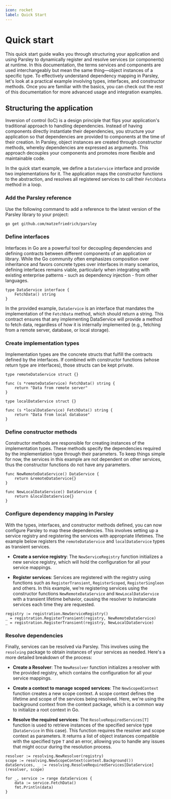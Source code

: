 ```yaml
---
icon: rocket
label: Quick Start
---
```

# Quick start

This quick start guide walks you through structuring your application and using Parsley to dynamically register and resolve services (or components) at runtime. In this documentation, the terms services and components are used interchangeably but mean the same thing—object instances of a specific type. To effectively understand dependency mapping in Parsley, let's look at a practical example involving types, interfaces, and constructor methods. Once you are familiar with the basics, you can check out the rest of this documentation for more advanced usage and integration examples.

## Structuring the application

Inversion of control (IoC) is a design principle that flips your application's traditional approach to handling dependencies. Instead of having components directly instantiate their dependencies, you structure your application so that dependencies are provided to components at the time of their creation. In Parsley, object instances are created through constructor methods, whereby dependencies are expressed as arguments. This approach decouples your components and promotes more flexible and maintainable code.

In the quick start example, we define a `DataService` interface and provide two implementations for it. The application maps the constructor functions to the abstraction, and resolves all registered services to call their `FetchData` method in a loop.

### Add the Parsley reference

Use the following command to add a reference to the latest version of the Parsley library to your project:

```sh
go get github.com/matzefriedrich/parsley
```

### Define interfaces

Interfaces in Go are a powerful tool for decoupling dependencies and defining contracts between different components of an application or library. While the Go community often emphasizes composition over inheritance and favors concrete types over interfaces in many scenarios, defining interfaces remains viable, particularly when integrating with existing enterprise patterns - such as dependency injection - from other languages.

````golang
type DataService interface {
    FetchData() string
}
````

In the provided example, `DataService` is an interface that mandates the implementation of the `FetchData` method, which should return a string. This contract ensures that any implementing DataService will provide a method to fetch data, regardless of how it is internally implemented (e.g., fetching from a remote server, database, or local storage).


### Create implementation types

Implementation types are the concrete structs that fulfill the contracts defined by the interfaces. If combined with constructor functions (whose return type are interfaces), those structs can be kept private.

````golang
type remoteDataService struct {}

func (s *remoteDataService) FetchData() string {
    return "Data from remote server"
}

type localDataService struct {}

func (s *localDataService) FetchData() string {
    return "Data from local database"
}
````

### Define constructor methods

Constructor methods are responsible for creating instances of the implementation types. These methods specify the dependencies required by the implementation type through their parameters. To keep things simple for now, the services in this example are not dependent on other services, thus the constructor functions do not have any parameters.

````golang
func NewRemoteDataService() DataService {
    return &remoteDataService{}
}

func NewLocalDataService() DataService {
    return &localDataService{}
}
````

### Configure dependency mapping in Parsley

With the types, interfaces, and constructor methods defined, you can now configure Parsley to map these dependencies. This involves setting up a service registry and registering the services with appropriate lifetimes. The example below registers the `remoteDataService` and `localDataService` types as transient services.

* **Create a service registry**: The `NewServiceRegistry` function initializes a new service registry, which will hold the configuration for all your service mappings.

* **Register services**: Services are registered with the registry using functions such as `RegisterTransient`, `RegisterScoped`, `RegisterSingleon` and others. In this example, we're registering services using the constructor functions `NewRemoteDataService` and `NewLocalDataService` with a transient lifetime behavior, causing the resolver to instanciate services each time they are requested.

````golang
registry := registration.NewServiceRegistry()
_ = registration.RegisterTransient(registry, NewRemoteDataService)
_ = registration.RegisterTransient(registry, NewLocalDataService)
````

### Resolve dependencies

Finally, services can be resolved via Parsley. This involves using the `resolving` package to obtain instances of your services as needed. Here's a more detailed breakdown of the process:

* **Create a Resolver**: The `NewResolver` function initializes a resolver with the provided registry, which contains the configuration for all your service mappings.

* **Create a context to manage scoped services**: The `NewScopedContext` function creates a new scope context. A scope context defines the lifetime and scope of the services being resolved. Here, we're using the background context from the context package, which is a common way to initialize a root context in Go.

* **Resolve the required services**: The `ResolveRequiredServices[T]` function is used to retrieve instances of the specified service type (`DataService` in this case). This function requires the resolver and scope context as parameters. It returns a list of object instances compatible with the specified type `T` and an error, allowing you to handle any issues that might occur during the resolution process.

````golang
resolver := resolving.NewResolver(registry)
scope := resolving.NewScopeContext(context.Background())
dataServices, _ := resolving.ResolveRequiredServices[DataService](resolver, scope)

for _, service := range dataServices {
    data := service.FetchData()
    fmt.Println(data)
}
````
